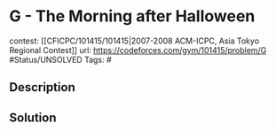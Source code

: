 # G - The Morning after Halloween

contest: [[CFICPC/101415/101415|2007-2008 ACM-ICPC, Asia Tokyo Regional Contest]]
url: https://codeforces.com/gym/101415/problem/G
#Status/UNSOLVED
Tags: #

## Description

## Solution

